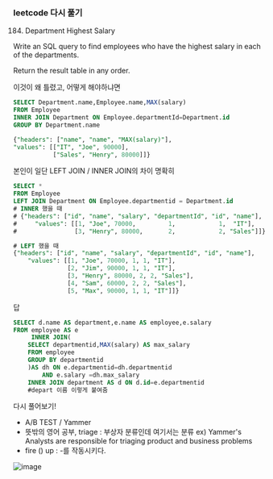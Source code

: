 ### leetcode 다시 풀기 
184. Department Highest Salary

Write an SQL query to find employees who have the highest salary in each of the departments.

Return the result table in any order.

이것이 왜 틀렸고, 어떻게 해야하냐면 
```sql
SELECT Department.name,Employee.name,MAX(salary)
FROM Employee
INNER JOIN Department ON Employee.departmentId=Department.id
GROUP BY Department.name

{"headers": ["name", "name", "MAX(salary)"],
"values": [["IT", "Joe", 90000], 
           ["Sales", "Henry", 80000]]}
```           

본인이 일단 LEFT JOIN / INNER JOIN의 차이 명확히
```sql
SELECT *
FROM Employee
LEFT JOIN Department ON Employee.departmentid = Department.id
# INNER 했을 때
# {"headers": ["id", "name", "salary", "departmentId", "id", "name"], 
#     "values": [[1, "Joe", 70000,         1,            1,  "IT"], 
#                [3, "Henry", 80000,       2,            2, "Sales"]]}

# LEFT 했을 때 
{"headers": ["id", "name", "salary", "departmentId", "id", "name"], 
    "values": [[1, "Joe", 70000, 1, 1, "IT"], 
               [2, "Jim", 90000, 1, 1, "IT"], 
               [3, "Henry", 80000, 2, 2, "Sales"], 
               [4, "Sam", 60000, 2, 2, "Sales"], 
               [5, "Max", 90000, 1, 1, "IT"]]}
```               
답
```sql
SELECT d.name AS department,e.name AS employee,e.salary
FROM employee AS e
     INNER JOIN(
    SELECT departmentid,MAX(salary) AS max_salary 
    FROM employee
    GROUP BY departmentid
    )AS dh ON e.departmentid=dh.departmentid
        AND e.salary =dh.max_salary
    INNER JOIN department AS d ON d.id=e.departmentid
    #depart 이름 이렇게 붙여줌 
```

다시 풀어보기! 

- A/B TEST / Yammer
- 뜻밖의 영어 공부, triage : 부상자 분류인데 여기서는 분류 
ex) Yammer's Analysts are responsible for triaging product and business problems
- fire () up : -를 작동시키다. 

![image](https://user-images.githubusercontent.com/89775352/166148736-ed5244c4-7433-41ee-9533-e77c47e9d0e1.png)

